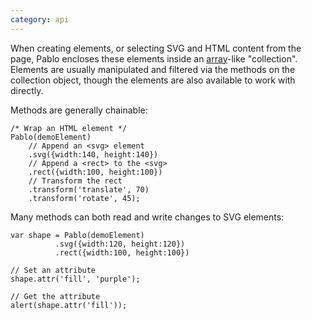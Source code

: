 ```yaml
---
category: api
---
```


When creating elements, or selecting SVG and HTML content from the page, Pablo encloses these elements inside an [array][array]-like "collection". Elements are usually manipulated and filtered via the methods on the collection object, though the elements are also available to work with directly.

Methods are generally chainable:

    /* Wrap an HTML element */
    Pablo(demoElement)
        // Append an <svg> element
        .svg({width:140, height:140})
        // Append a <rect> to the <svg>
        .rect({width:100, height:100})
        // Transform the rect
        .transform('translate', 70)
        .transform('rotate', 45);


Many methods can both read and write changes to SVG elements:

    var shape = Pablo(demoElement)
              .svg({width:120, height:120})
              .rect({width:100, height:100})

    // Set an attribute
    shape.attr('fill', 'purple');

    // Get the attribute
    alert(shape.attr('fill'));


[array]: https://developer.mozilla.org/en-US/docs/Web/JavaScript/Reference/Global_Objects/Array
